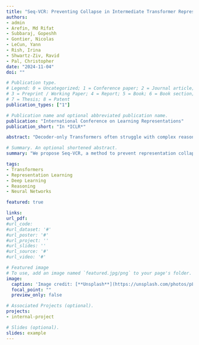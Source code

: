 ```yaml
---
title: "Seq-VCR: Preventing Collapse in Intermediate Transformer Representations for Enhanced Reasoning"
authors:
- admin
- Arefin, Md Rifat
- Subbaraj, Gopeshh
- Gontier, Nicolas
- LeCun, Yann
- Rish, Irina
- Shwartz-Ziv, Ravid
- Pal, Christopher
date: "2024-11-04"
doi: ""

# Publication type.
# Legend: 0 = Uncategorized; 1 = Conference paper; 2 = Journal article;
# 3 = Preprint / Working Paper; 4 = Report; 5 = Book; 6 = Book section;
# 7 = Thesis; 8 = Patent
publication_types: ["1"]

# Publication name and optional abbreviated publication name.
publication: "International Conference on Learning Representations"
publication_short: "In *ICLR*"

abstract: "Decoder-only Transformers often struggle with complex reasoning tasks, particularly arithmetic reasoning requiring multiple sequential operations. In this work, we identify representation collapse in the model's intermediate layers as a key factor limiting their reasoning capabilities. To address this, we propose Sequential Variance-Covariance Regularization (Seq-VCR), which enhances the entropy of intermediate representations and prevents collapse. Combined with dummy pause tokens as substitutes for chain-of-thought (CoT) tokens, our method significantly improves performance in arithmetic reasoning problems. In the challenging 5×5 integer multiplication task, our approach achieves 99.5% exact match accuracy, outperforming models of the same size (which yield 0% accuracy) and GPT-4 with five-shot CoT prompting (44%). We also demonstrate superior results on arithmetic expression and longest increasing subsequence (LIS) datasets. Our findings highlight the importance of preventing intermediate layer representation collapse to enhance the reasoning capabilities of Transformers and show that Seq-VCR offers an effective solution without requiring explicit CoT supervision."

# Summary. An optional shortened abstract.
summary: "We propose Seq-VCR, a method to prevent representation collapse in Transformer models, significantly improving their performance on complex reasoning tasks without requiring chain-of-thought supervision."

tags:
- Transformers
- Representation Learning
- Deep Learning
- Reasoning
- Neural Networks

featured: true

links:
url_pdf: 
#url_code: 
#url_dataset: '#'
#url_poster: '#'
#url_project: ''
#url_slides: ''
#url_source: '#'
#url_video: '#'

# Featured image
# To use, add an image named `featured.jpg/png` to your page's folder. 
image:
  caption: 'Image credit: [**Unsplash**](https://unsplash.com/photos/pLCdAaMFLTE)'
  focal_point: ""
  preview_only: false

# Associated Projects (optional).
projects:
- internal-project

# Slides (optional).
slides: example
---
```

